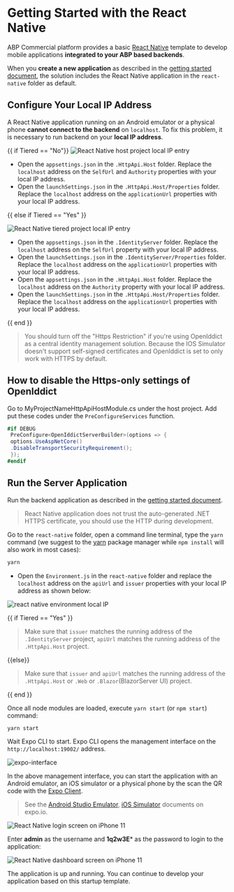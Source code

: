 # Getting Started with the React Native

ABP Commercial platform provides a basic [React Native](https://reactnative.dev/) template to develop mobile applications **integrated to your ABP based backends**.

When you **create a new application** as described in the [getting started document](getting-started.md), the solution includes the React Native application in the `react-native` folder as default.

## Configure Your Local IP Address

A React Native application running on an Android emulator or a physical phone **cannot connect to the backend** on `localhost`. To fix this problem, it is necessary to run backend on your **local IP address**.

{{ if Tiered == "No"}}
![React Native host project local IP entry](images/rn-host-local-ip.png)

* Open the `appsettings.json` in the `.HttpApi.Host` folder. Replace the `localhost` address on the `SelfUrl` and `Authority` properties with your local IP address.
* Open the `launchSettings.json` in the `.HttpApi.Host/Properties` folder. Replace the `localhost` address on the `applicationUrl` properties with your local IP address.

{{ else if Tiered == "Yes" }}

![React Native tiered project local IP entry](images/rn-tiered-local-ip.png)

* Open the `appsettings.json` in the `.IdentityServer` folder. Replace the `localhost` address on the `SelfUrl` property with your local IP address.
* Open the `launchSettings.json` in the `.IdentityServer/Properties` folder. Replace the `localhost` address on the `applicationUrl` properties with your local IP address.
* Open the `appsettings.json` in the `.HttpApi.Host` folder. Replace the `localhost` address on the `Authority` property with your local IP address.
* Open the `launchSettings.json` in the `.HttpApi.Host/Properties` folder. Replace the `localhost` address on the `applicationUrl` properties with your local IP address.

{{ end }}


> You should turn off the "Https Restriction" if you're using OpenIddict as a central identity management solution. Because the IOS Simulator doesn't support self-signed certificates and OpenIddict is set to only work with HTTPS by default.

## How to disable the Https-only settings of OpenIddict

 Go to MyProjectNameHttpApiHostModule.cs under the host project. Add put these codes under the `PreConfigureServices` function.

```csharp
#if DEBUG
 PreConfigure<OpenIddictServerBuilder>(options => {
 options.UseAspNetCore()
 .DisableTransportSecurityRequirement();
 });
#endif
```

## Run the Server Application

Run the backend application as described in the [getting started document](getting-started.md).

> React Native application does not trust the auto-generated .NET HTTPS certificate, you should use the HTTP during development.

Go to the `react-native` folder, open a command line terminal, type the `yarn` command (we suggest to the [yarn](https://yarnpkg.com/) package manager while `npm install` will also work in most cases):

```bash
yarn
```

* Open the `Environment.js` in the `react-native` folder and replace the `localhost` address on the `apiUrl` and `issuer` properties with your local IP address as shown below:

![react native environment local IP](images/rn-environment-local-ip.png)

{{ if Tiered == "Yes" }}

> Make sure that `issuer` matches the running address of the `.IdentityServer` project, `apiUrl` matches the running address of the `.HttpApi.Host` project.

{{else}}

> Make sure that `issuer` and `apiUrl` matches the running address of the `.HttpApi.Host` or `.Web` or `.Blazor`(BlazorServer UI) project.

{{ end }}

Once all node modules are loaded, execute `yarn start` (or `npm start`) command:

```bash
yarn start
```

Wait Expo CLI to start. Expo CLI opens the management interface on the `http://localhost:19002/` address.

![expo-interface](images/expo-interface.png)

In the above management interface, you can start the application with an Android emulator, an iOS simulator or a physical phone by the scan the QR code with the [Expo Client](https://expo.io/tools#client).

> See the [Android Studio Emulator](https://docs.expo.io/workflow/android-studio-emulator), [iOS Simulator](https://docs.expo.io/workflow/ios-simulator) documents on expo.io.

![React Native login screen on iPhone 11](images/rn-login-iphone.png)

Enter **admin** as the username and **1q2w3E*** as the password to login to the application:

![React Native dashboard screen on iPhone 11](images/rn-dashboard-iphone.png)

The application is up and running. You can continue to develop your application based on this startup template.
